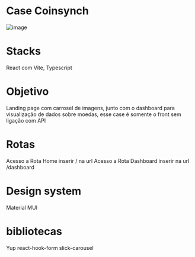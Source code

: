 # Case Coinsynch
![image](https://github.com/elianacris/coinsynch/assets/89935565/eb87231c-f295-4671-b334-d7cba1696676)


# Stacks 
React com Vite, Typescript 

# Objetivo 
Landing page com carrosel de imagens, junto com o dashboard para visualização de dados sobre moedas, esse case é somente o front sem ligação com API 

# Rotas 
Acesso a Rota Home inserir / na url 
Acesso a Rota Dashboard inserir na url /dashboard

# Design system
Material MUI 

# bibliotecas 
Yup 
react-hook-form 
slick-carousel
